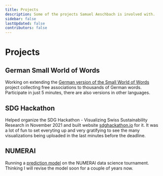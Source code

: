 ```yaml
---
title: Projects
description: Some of the projects Samuel Aeschbach is involved with.
sidebar: false
lastUpdated: false
contributors: false
---
```


# Projects

## German Small World of Words
Working on extending the [German version of the Small World of Words](https://smallworldofwords.org/de) project collecting free associations to thousands of German words. Participate in just 5 minutes, there are also versions in other languages.

## SDG Hackathon
Helped organize the SDG Hackathon - Visualizing Swiss Sustainability Research in November 2021 and built website [sdghackathon.io](https://sdghackathon.io) for it. It was a lot of fun to set everyting up and very gratifying to see the many visualizations being uploaded in the last minutes before the deadline.

## NUMERAI
Running a [prediction model](https://numer.ai/descai) on the NUMERAI data science tournament. Thinking I will revise the model soon for a couple of years now.
